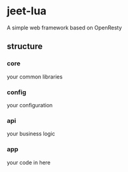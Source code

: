 # jeet-lua
A simple web framework based on OpenResty

## structure
 ### core
 your common libraries

 ### config
 your configuration

 ### api
 your business logic

 ### app
 your code in here


